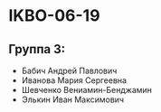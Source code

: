 # IKBO-06-19

## Группа 3:
  - Бабич Андрей Павлович
  - Иванова Мария Сергеевна
  - Шевченко Вениамин-Бенджамин
  - Элькин Иван Максимович

